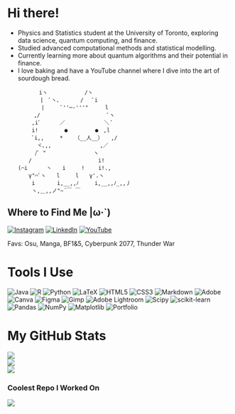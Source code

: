# Hi there!  
- Physics and Statistics student at the University of Toronto, exploring data science, quantum computing, and finance.<be>
- Studied advanced computational methods and statistical modelling.<be>
- Currently learning more about quantum algorithms and their potential in finance.<be>
- I love baking and have a YouTube channel where I dive into the art of sourdough bread. 

```
　　　　　　iヽ　　　　　　　/ヽ 
　　　 　 　|　ﾞヽ、　　　　/ 　ﾞi 
　 　 　 　 |　　　ﾞ''─‐'''"　 　 l 
　　　　　,/　　　 　 　 　 　　 　 ﾞヽ 
　　　　 ,iﾞ 　　　／　 　 　 　 　＼ ﾞ 
　　　 　i!　　　　　●　 　 　　●　,l　　　　　　　 
　　　　 ﾞi,,　　　* 　 （__人__）　　,/　　　　　　　　　　　 
　　　　　 ヾ､,,　　　　　　　 　 ,／　　　　　 
　　 　　 /ﾞ "　　　　　　　　　ヽ　　　 
　　　　/　　　　　　　　　　　　 i!　　　　　　　　　　　　　 
　　(⌒i 　　　丶　　i　　　!　　 i!.,　　　　　　　 　　　 
　　　　γ"⌒ﾞヽ　　l　　　l　　γ'.ヽ　　　　　 　 　　　 
　　　　 i　　 　 i,__,,ﾉ　　　i,__,,ﾉ_,,丿　　　　　　　　　 
　　　　 ヽ,＿,,ノ"~´￣ ￣　　　　　　 
```

## Where to Find Me |ω·`)
[![Instagram](https://img.shields.io/badge/Instagram-%23E4405F.svg?logo=Instagram&logoColor=white)](https://www.instagram.com/umi_yamaguchi/) [![LinkedIn](https://img.shields.io/badge/LinkedIn-%230077B5.svg?logo=linkedin&logoColor=white)](https://www.linkedin.com/in/umi-yamaguchi/) [![YouTube](https://img.shields.io/badge/YouTube-%23FF0000.svg?logo=YouTube&logoColor=white)](https://www.youtube.com/@UmisBakery) 

Favs: Osu, Manga, BF1&5, Cyberpunk 2077, Thunder War 

# Tools I Use
![Java](https://img.shields.io/badge/java-%23ED8B00.svg?style=flat-square&logo=openjdk&logoColor=white) ![R](https://img.shields.io/badge/r-%23276DC3.svg?style=flat-square&logo=r&logoColor=white) ![Python](https://img.shields.io/badge/python-3670A0?style=flat-square&logo=python&logoColor=ffdd54) ![LaTeX](https://img.shields.io/badge/latex-%23008080.svg?style=flat-square&logo=latex&logoColor=white) ![HTML5](https://img.shields.io/badge/html5-%23E34F26.svg?style=flat-square&logo=html5&logoColor=white) ![CSS3](https://img.shields.io/badge/css3-%231572B6.svg?style=flat-square&logo=css3&logoColor=white) ![Markdown](https://img.shields.io/badge/markdown-%23000000.svg?style=flat-square&logo=markdown&logoColor=white) ![Adobe](https://img.shields.io/badge/adobe-%23FF0000.svg?style=flat-square&logo=adobe&logoColor=white) ![Canva](https://img.shields.io/badge/Canva-%2300C4CC.svg?style=flat-square&logo=Canva&logoColor=white) ![Figma](https://img.shields.io/badge/figma-%23F24E1E.svg?style=flat-square&logo=figma&logoColor=white) ![Gimp](https://img.shields.io/badge/Gimp-657D8B?style=flat-square&logo=gimp&logoColor=FFFFFF) ![Adobe Lightroom](https://img.shields.io/badge/Adobe%20Lightroom-31A8FF.svg?style=flat-square&logo=Adobe%20Lightroom&logoColor=white) ![Scipy](https://img.shields.io/badge/SciPy-%230C55A5.svg?style=flat-square&logo=scipy&logoColor=%white) ![scikit-learn](https://img.shields.io/badge/scikit--learn-%23F7931E.svg?style=flat-square&logo=scikit-learn&logoColor=white) ![Pandas](https://img.shields.io/badge/pandas-%23150458.svg?style=flat-square&logo=pandas&logoColor=white) ![NumPy](https://img.shields.io/badge/numpy-%23013243.svg?style=flat-square&logo=numpy&logoColor=white) ![Matplotlib](https://img.shields.io/badge/Matplotlib-%23ffffff.svg?style=flat-square&logo=Matplotlib&logoColor=black) ![Portfolio](https://img.shields.io/badge/Portfolio-%23000000.svg?style=flat-square&logo=firefox&logoColor=#FF7139)

# My GitHub Stats 
![](https://github-readme-stats.vercel.app/api?username=umi2004&theme=tokyonight&hide_border=true&include_all_commits=false&count_private=false)<br/>
![](https://github-readme-streak-stats.herokuapp.com/?user=umi2004&theme=tokyonight&hide_border=true)<br/>
![](https://github-readme-stats.vercel.app/api/top-langs/?username=umi2004&theme=tokyonight&hide_border=true&include_all_commits=false&count_private=false&layout=compact)

### Coolest Repo I Worked On
![](https://github-contributor-stats.vercel.app/api?username=umi2004&limit=5&theme=tokyonight&combine_all_yearly_contributions=true)




